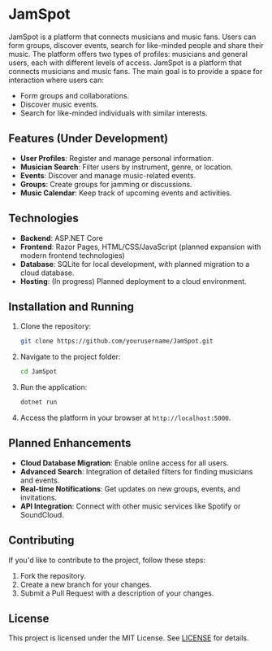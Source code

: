# JamSpot
 JamSpot is a platform that connects musicians and music fans. Users can form groups, discover events, search for like-minded people and share their music. The platform offers two types of profiles: musicians and general users, each with different levels of access.
JamSpot is a platform that connects musicians and music fans. The main goal is to provide a space for interaction where users can:
- Form groups and collaborations.
- Discover music events.
- Search for like-minded individuals with similar interests.
## Features (Under Development)
- **User Profiles**: Register and manage personal information.
- **Musician Search**: Filter users by instrument, genre, or location.
- **Events**: Discover and manage music-related events.
- **Groups**: Create groups for jamming or discussions.
- **Music Calendar**: Keep track of upcoming events and activities.
## Technologies
- **Backend**: ASP.NET Core
- **Frontend**: Razor Pages, HTML/CSS/JavaScript (planned expansion with modern frontend technologies)
- **Database**: SQLite for local development, with planned migration to a cloud database.
- **Hosting**: (In progress) Planned deployment to a cloud environment.
## Installation and Running
1. Clone the repository:
   ```bash
   git clone https://github.com/yourusername/JamSpot.git
   ```
2. Navigate to the project folder:
   ```bash
   cd JamSpot
   ```
3. Run the application:
   ```bash
   dotnet run
   ```
4. Access the platform in your browser at `http://localhost:5000`.
## Planned Enhancements
- **Cloud Database Migration**: Enable online access for all users.
- **Advanced Search**: Integration of detailed filters for finding musicians and events.
- **Real-time Notifications**: Get updates on new groups, events, and invitations.
- **API Integration**: Connect with other music services like Spotify or SoundCloud.
## Contributing
If you'd like to contribute to the project, follow these steps:
1. Fork the repository.
2. Create a new branch for your changes.
3. Submit a Pull Request with a description of your changes.
## License
This project is licensed under the MIT License. See [LICENSE](./LICENSE) for details.